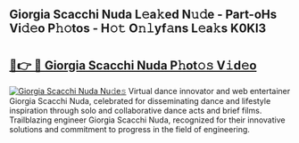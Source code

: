 ## Giorgia Scacchi Nuda L𝚎a𝚔ed N𝚞𝚍e - Part-oHs Vi𝚍𝚎o P𝚑𝚘tos - H𝚘𝚝 O𝚗𝚕yf𝚊ns L𝚎a𝚔s K0Kl3

# <h2><a href="http://kf5moh.oniu.top/?m=Giorgia+Scacchi+Nuda">🔗👉 🔴 Giorgia Scacchi Nuda P𝚑ot𝚘𝚜 V𝚒d𝚎o</a></h2>

[![Giorgia Scacchi Nuda Nu𝚍e𝚜](https://i.imgur.com/0qMVB7G.gif)](http://kf5moh.oniu.top/?m=Giorgia+Scacchi+Nuda)
Virtual dance innovator and web entertainer Giorgia Scacchi Nuda, celebrated for disseminating dance and lifestyle inspiration through solo and collaborative dance acts and brief films. Trailblazing engineer Giorgia Scacchi Nuda, recognized for their innovative solutions and commitment to progress in the field of engineering.  
